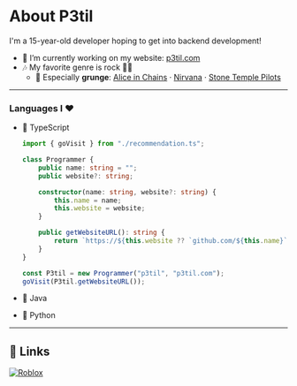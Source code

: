 # About P3til

I'm a 15-year-old developer hoping to get into backend development!

- 🔭 I’m currently working on my website: [p3til.com](https://p3til.com)
- 🎶 My favorite genre is rock 🎸🤘  
  - 🎸 Especially **grunge**:
    [Alice in Chains](https://open.spotify.com/artist/64tNsm6TnZe2zpcMVMOoHL) ·
    [Nirvana](https://open.spotify.com/artist/6olE6TJLqED3rqDCT0FyPh) ·
    [Stone Temple Pilots](https://open.spotify.com/artist/2UazAtjfzqBF0Nho2awK4z)

---

### Languages I ❤️
- 🥇 TypeScript

    ```ts
    import { goVisit } from "./recommendation.ts";

    class Programmer {
        public name: string = "";
        public website?: string;

        constructor(name: string, website?: string) {
            this.name = name;
            this.website = website;
        }

        public getWebsiteURL(): string {
            return `https://${this.website ?? `github.com/${this.name}`}`;
        }
    }

    const P3til = new Programmer("p3til", "p3til.com");
    goVisit(P3til.getWebsiteURL());
    ```

- 🥈 Java  
- 🥉 Python

---

## 🔗 Links

[![Roblox](https://img.shields.io/badge/Roblox-%40p3til-0d6efd?style=for-the-badge&logo=roblox&logoColor=white)](https://www.roblox.com/users/368985022/profile)
